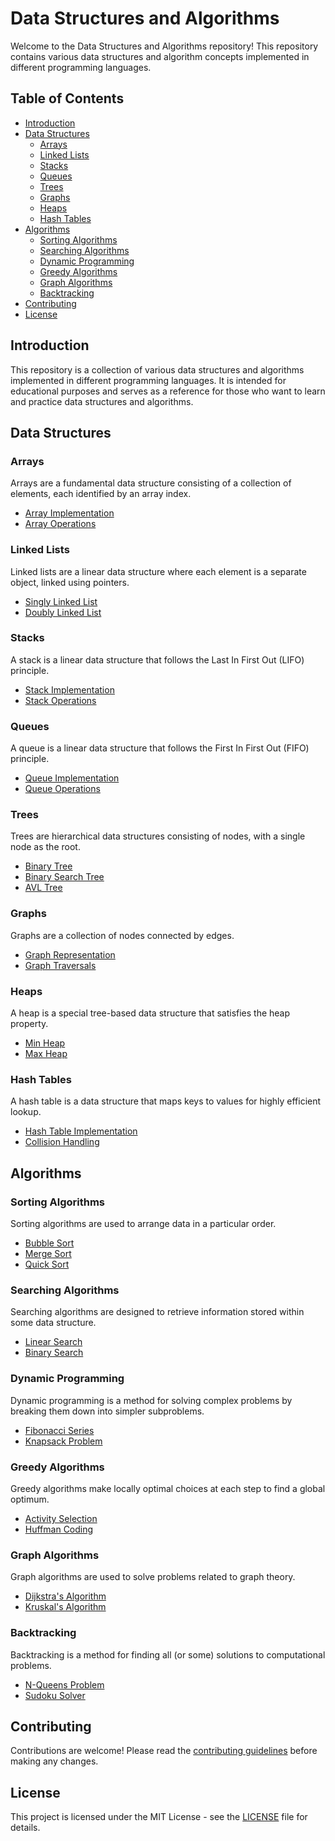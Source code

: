 # Data Structures and Algorithms

Welcome to the Data Structures and Algorithms repository! This repository contains various data structures and algorithm concepts implemented in different programming languages.

## Table of Contents

- [Introduction](#introduction)
- [Data Structures](#data-structures)
  - [Arrays](#arrays)
  - [Linked Lists](#linked-lists)
  - [Stacks](#stacks)
  - [Queues](#queues)
  - [Trees](#trees)
  - [Graphs](#graphs)
  - [Heaps](#heaps)
  - [Hash Tables](#hash-tables)
- [Algorithms](#algorithms)
  - [Sorting Algorithms](#sorting-algorithms)
  - [Searching Algorithms](#searching-algorithms)
  - [Dynamic Programming](#dynamic-programming)
  - [Greedy Algorithms](#greedy-algorithms)
  - [Graph Algorithms](#graph-algorithms)
  - [Backtracking](#backtracking)
- [Contributing](#contributing)
- [License](#license)

## Introduction

This repository is a collection of various data structures and algorithms implemented in different programming languages. It is intended for educational purposes and serves as a reference for those who want to learn and practice data structures and algorithms.

## Data Structures

### Arrays

Arrays are a fundamental data structure consisting of a collection of elements, each identified by an array index.

- [Array Implementation](./arrays/array_implementation.md)
- [Array Operations](./arrays/array_operations.md)

### Linked Lists

Linked lists are a linear data structure where each element is a separate object, linked using pointers.

- [Singly Linked List](./linked_lists/singly_linked_list.md)
- [Doubly Linked List](./linked_lists/doubly_linked_list.md)

### Stacks

A stack is a linear data structure that follows the Last In First Out (LIFO) principle.

- [Stack Implementation](./stacks/stack_implementation.md)
- [Stack Operations](./stacks/stack_operations.md)

### Queues

A queue is a linear data structure that follows the First In First Out (FIFO) principle.

- [Queue Implementation](./queues/queue_implementation.md)
- [Queue Operations](./queues/queue_operations.md)

### Trees

Trees are hierarchical data structures consisting of nodes, with a single node as the root.

- [Binary Tree](./trees/binary_tree.md)
- [Binary Search Tree](./trees/binary_search_tree.md)
- [AVL Tree](./trees/avl_tree.md)

### Graphs

Graphs are a collection of nodes connected by edges.

- [Graph Representation](./graphs/graph_representation.md)
- [Graph Traversals](./graphs/graph_traversals.md)

### Heaps

A heap is a special tree-based data structure that satisfies the heap property.

- [Min Heap](./heaps/min_heap.md)
- [Max Heap](./heaps/max_heap.md)

### Hash Tables

A hash table is a data structure that maps keys to values for highly efficient lookup.

- [Hash Table Implementation](./hash_tables/hash_table_implementation.md)
- [Collision Handling](./hash_tables/collision_handling.md)

## Algorithms

### Sorting Algorithms

Sorting algorithms are used to arrange data in a particular order.

- [Bubble Sort](./sorting_algorithms/bubble_sort.md)
- [Merge Sort](./sorting_algorithms/merge_sort.md)
- [Quick Sort](./sorting_algorithms/quick_sort.md)

### Searching Algorithms

Searching algorithms are designed to retrieve information stored within some data structure.

- [Linear Search](./searching_algorithms/linear_search.md)
- [Binary Search](./searching_algorithms/binary_search.md)

### Dynamic Programming

Dynamic programming is a method for solving complex problems by breaking them down into simpler subproblems.

- [Fibonacci Series](./dynamic_programming/fibonacci_series.md)
- [Knapsack Problem](./dynamic_programming/knapsack_problem.md)

### Greedy Algorithms

Greedy algorithms make locally optimal choices at each step to find a global optimum.

- [Activity Selection](./greedy_algorithms/activity_selection.md)
- [Huffman Coding](./greedy_algorithms/huffman_coding.md)

### Graph Algorithms

Graph algorithms are used to solve problems related to graph theory.

- [Dijkstra's Algorithm](./graph_algorithms/dijkstras_algorithm.md)
- [Kruskal's Algorithm](./graph_algorithms/kruskals_algorithm.md)

### Backtracking

Backtracking is a method for finding all (or some) solutions to computational problems.

- [N-Queens Problem](./backtracking/n_queens_problem.md)
- [Sudoku Solver](./backtracking/sudoku_solver.md)

## Contributing

Contributions are welcome! Please read the [contributing guidelines](./CONTRIBUTING.md) before making any changes.

## License

This project is licensed under the MIT License - see the [LICENSE](./LICENSE) file for details.
